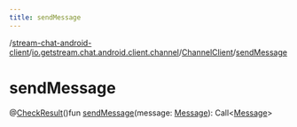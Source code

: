 ```yaml
---
title: sendMessage
---
```

/[stream-chat-android-client](../../index.md)/[io.getstream.chat.android.client.channel](../index.md)/[ChannelClient](index.md)/[sendMessage](sendMessage.md)  
  
  
  
# sendMessage  
@[CheckResult](https://developer.android.com/reference/kotlin/androidx/annotation/CheckResult.html)()fun [sendMessage](sendMessage.md)(message: [Message](../../io.getstream.chat.android.client.models/Message/index.md)): Call&lt;[Message](../../io.getstream.chat.android.client.models/Message/index.md)&gt;
